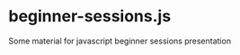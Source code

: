beginner-sessions.js
====================

Some material for javascript beginner sessions presentation